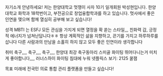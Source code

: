 자기소개
안녕하세요! 저는 한양대학교 멋쟁이 사자 10기 일개회원 박성현입니다.
한양대학교 화학과 18학번이고, 부전공으로 창업융합학과를 하고 있습니다.
멋사에서 좋은 인연을 맺으며 함께 열심히 공부해 보고 싶습니다!

성격
MBTI 는 ESFJ
모든 관심을 가지게 되면 열정을 확 쏟는 스타일,,,
친화력 갑, 긍정적 에너지가 넘쳐난답니다ㅎㅎ
항상 계획적인 삶을 지향하고, 끈기를 가지고 하루하루를 삽니다
다른 사람과의 만남을 소홀히 하지 않고 모두 좋은 인연이라 생각합니다

취미
축구,,,, 축구,,,, 축구,,,, 한양대 최강 축구동아리 스미골 화이팅
뛰어다니는거 미치게 좋아합니다,,,, 러너스하이 화이팅
침대에 누워 넷플릭스 보기: 2125 꿀잼

목표
미래에 전국민 의료 통합 관리 플랫폼을 만들고 싶습니다!